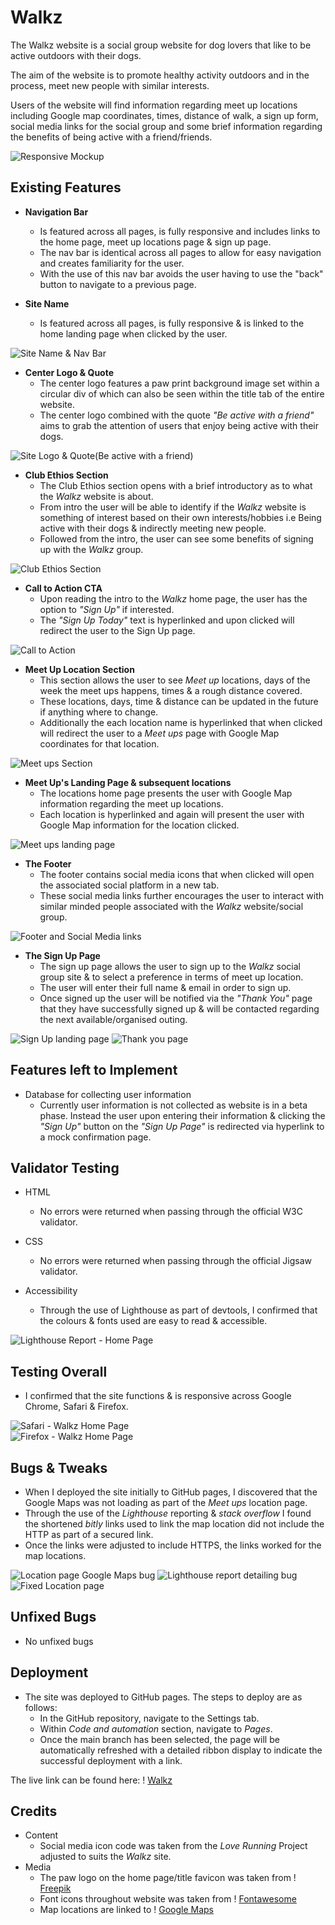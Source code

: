 # Walkz
The Walkz website is a social group website for dog lovers that like to be active outdoors with their dogs.

The aim of the website is to promote healthy activity outdoors and in the process, meet new people with similar interests.

Users of the website will find information regarding meet up locations including Google map coordinates, times, distance of walk, a sign up form, social media links for the social group and some brief information regarding the benefits of being active with a friend/friends.

![Responsive Mockup](https://github.com/Simonb567/portfolio-1/blob/main/media/walkz-mockup.png)

## Existing Features
-   **Navigation Bar**
    -   Is featured across all pages, is fully responsive and includes links to the home page, meet up locations page & sign up page.
    -   The nav bar is identical across all pages to allow for easy navigation and creates familiarity for the user.
    -   With the use of this nav bar avoids the user having to use the "back" button to navigate to a previous page.

-   **Site Name**
    -   Is featured across all pages, is fully responsive & is linked to the home landing page when clicked by the user.

![Site Name & Nav Bar](https://github.com/Simonb567/portfolio-1/blob/main/media/walkz-nav-bar.png)

-   **Center Logo & Quote**
    -   The center logo features a paw print background image set within a circular div of which can also be seen within the title tab of the entire website.
    -   The center logo combined with the quote _"Be active with a friend"_ aims to grab the attention of users that enjoy being active with their dogs.

![Site Logo & Quote(Be active with a friend)](https://github.com/Simonb567/portfolio-1/blob/main/media/walkz-center-logo-fav.png)

-   **Club Ethios Section**
    -   The Club Ethios section opens with a brief introductory as to what the _Walkz_ website is about.
    -   From intro the user will be able to identify if the _Walkz_ website is something of interest based on their own interests/hobbies i.e Being active with their dogs & indirectly meeting new people.
    -   Followed from the intro, the user can see some benefits of signing up with the _Walkz_ group.

![Club Ethios Section](https://github.com/Simonb567/portfolio-1/blob/main/media/walkz-club-ethios.png)

-   **Call to Action CTA**
    -   Upon reading the intro to the _Walkz_ home page, the user has the option to _"Sign Up"_ if interested.
    -   The _"Sign Up Today"_ text is hyperlinked and upon clicked will redirect the user to the Sign Up page.

![Call to Action](https://github.com/Simonb567/portfolio-1/blob/main/media/walkz-signup.png)

-   **Meet Up Location Section**
    -   This section allows the user to see _Meet up_ locations, days of the week the meet ups happens, times & a rough distance covered.
    -   These locations, days, time & distance can be updated in the future if anything where to change.
    -   Additionally the each location name is hyperlinked that when clicked will redirect the user to a _Meet ups_ page with Google Map coordinates for that location.

![Meet ups Section](https://github.com/Simonb567/portfolio-1/blob/main/media/walkz-locations.png)

-   **Meet Up's Landing Page & subsequent locations**
    -   The locations home page presents the user with Google Map information regarding the meet up locations.
    -   Each location is hyperlinked and again will present the user with Google Map information for the location clicked.

![Meet ups landing page](https://github.com/Simonb567/portfolio-1/blob/main/media/walkz-location-landing-page.png)

-   **The Footer**
    -   The footer contains social media icons that when clicked will open the associated social platform in a new tab.
    -   These social media links further encourages the user to interact with similar minded people associated with the _Walkz_ website/social group.

![Footer and Social Media links](https://github.com/Simonb567/portfolio-1/blob/main/media/walkz-footer-social-media.png)

-   **The Sign Up Page**
    - The sign up page allows the user to sign up to the *Walkz* social group site & to select a preference in terms of meet up location.
    - The user will enter their full name & email in order to sign up.
    - Once signed up the user will be notified via the *"Thank You"* page that they have successfully signed up & will be contacted regarding the next available/organised outing.

![Sign Up landing page](https://github.com/Simonb567/portfolio-1/blob/main/media/walkz-signup-page.png)
![Thank you page](https://github.com/Simonb567/portfolio-1/blob/main/media/walkz-thank-you-page.png)

## Features left to Implement
-  Database for collecting user information
   - Currently user information is not collected as website is in a beta phase. Instead the user upon entering their information & clicking the *"Sign Up"* button on the *"Sign Up Page"* is redirected via hyperlink to a mock confirmation page.

## Validator Testing
-  HTML
   - No errors were returned when passing through the official W3C validator.

-  CSS
   - No errors were returned when passing through the official Jigsaw validator.

-  Accessibility
   - Through the use of Lighthouse as part of devtools, I confirmed that the colours & fonts used are easy to read & accessible.

![Lighthouse Report - Home Page](https://github.com/Simonb567/portfolio-1/blob/main/media/walkz-access-home-page.png)

## Testing Overall
-  I confirmed that the site functions & is responsive across Google Chrome, Safari & Firefox.

![Safari - Walkz Home Page](https://github.com/Simonb567/portfolio-1/blob/main/media/walkz-safari.png)   
![Firefox - Walkz Home Page](https://github.com/Simonb567/portfolio-1/blob/main/media/walkz-firefox.png)   

## Bugs & Tweaks
- When I deployed the site initially to GitHub pages, I discovered that the Google Maps was not loading as part of the *Meet ups* location page.
- Through the use of the *Lighthouse* reporting & *stack overflow* I found the shortened *bitly* links used to link the map location did not include the HTTP as part of a secured link.
- Once the links were adjusted to include HTTPS, the links worked for the map locations.

![Location page Google Maps bug](https://github.com/Simonb567/portfolio-1/blob/main/media/walkz-access-bb-bug.png)
![Lighthouse report detailing bug](https://github.com/Simonb567/portfolio-1/blob/main/media/walkz-access-bb-bug-info.png)
![Fixed Location page](https://github.com/Simonb567/portfolio-1/blob/main/media/walkz-access-bb.png)

## Unfixed Bugs

-  No unfixed bugs

## Deployment

-   The site was deployed to GitHub pages. The steps to deploy are as follows:
    - In the GitHub repository, navigate to the Settings tab.
    - Within *Code and automation* section, navigate to *Pages*.
    - Once the main branch has been selected, the page will be automatically refreshed with a detailed ribbon display to indicate the successful deployment with a link.

The live link can be found here: ! [Walkz](https://simonb567.github.io/portfolio-1/index.html)

## Credits

-   Content
    - Social media icon code was taken from the *Love Running* Project adjusted to suits the *Walkz* site.
-   Media
    - The paw logo on the home page/title favicon was taken from ! [Freepik](https://www.freepik.com/)
    - Font icons throughout website was taken from ! [Fontawesome](https://fontawesome.com/icons)
    - Map locations are linked to ! [Google Maps](https://www.google.com/maps)
